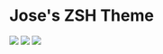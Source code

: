 # Jose's ZSH Theme

![](https://raw.github.com/tmjoseantonio/jose-zsh-theme/master/no-git-folder.png)
![](https://raw.github.com/tmjoseantonio/jose-zsh-theme/master/git-no-changes.png)
![](https://raw.github.com/tmjoseantonio/jose-zsh-theme/master/git-has-changes.png)